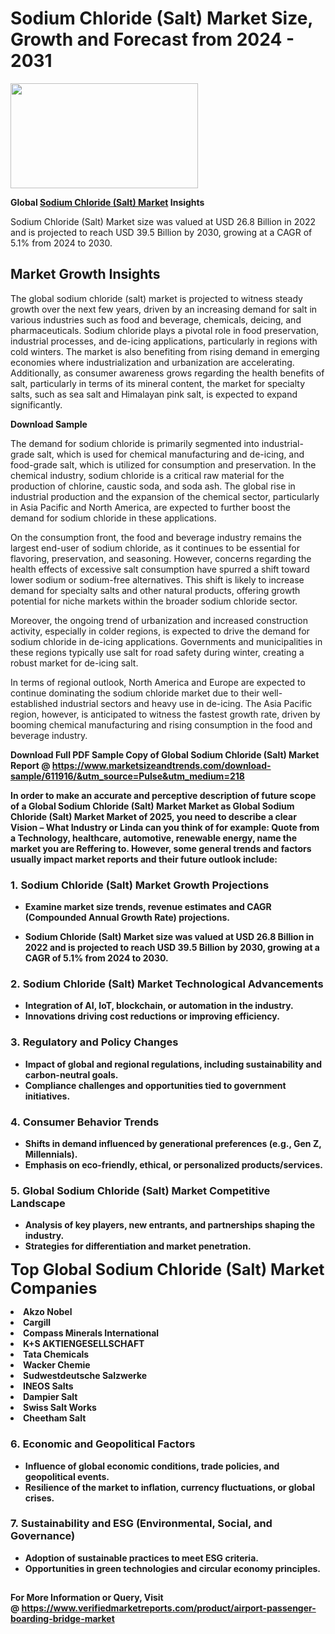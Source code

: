 <H1>Sodium Chloride (Salt) Market Size, Growth and Forecast from 2024 - 2031</H1><img class="aligncenter size-medium wp-image-584254" src="https://thirdeyenews.in/wp-content/uploads/2024/09/Global-Market-Research-300x168.jpeg" alt="" width="300" height="168" /><p><strong>Global&nbsp;<a href="https://www.marketsizeandtrends.com/download-sample/611916/&amp;utm_source=Pulse&amp;utm_medium=218">Sodium Chloride (Salt) Market</a> Insights</strong></p><p>Sodium Chloride (Salt) Market size was valued at USD 26.8 Billion in 2022 and is projected to reach USD 39.5 Billion by 2030, growing at a CAGR of 5.1% from 2024 to 2030.</p><p><h2>Market Growth Insights</h2> <p>The global sodium chloride (salt) market is projected to witness steady growth over the next few years, driven by an increasing demand for salt in various industries such as food and beverage, chemicals, deicing, and pharmaceuticals. Sodium chloride plays a pivotal role in food preservation, industrial processes, and de-icing applications, particularly in regions with cold winters. The market is also benefiting from rising demand in emerging economies where industrialization and urbanization are accelerating. Additionally, as consumer awareness grows regarding the health benefits of salt, particularly in terms of its mineral content, the market for specialty salts, such as sea salt and Himalayan pink salt, is expected to expand significantly.</p> <p><strong>Download Sample</strong></p> <p>The demand for sodium chloride is primarily segmented into industrial-grade salt, which is used for chemical manufacturing and de-icing, and food-grade salt, which is utilized for consumption and preservation. In the chemical industry, sodium chloride is a critical raw material for the production of chlorine, caustic soda, and soda ash. The global rise in industrial production and the expansion of the chemical sector, particularly in Asia Pacific and North America, are expected to further boost the demand for sodium chloride in these applications.</p> <p>On the consumption front, the food and beverage industry remains the largest end-user of sodium chloride, as it continues to be essential for flavoring, preservation, and seasoning. However, concerns regarding the health effects of excessive salt consumption have spurred a shift toward lower sodium or sodium-free alternatives. This shift is likely to increase demand for specialty salts and other natural products, offering growth potential for niche markets within the broader sodium chloride sector.</p> <p>Moreover, the ongoing trend of urbanization and increased construction activity, especially in colder regions, is expected to drive the demand for sodium chloride in de-icing applications. Governments and municipalities in these regions typically use salt for road safety during winter, creating a robust market for de-icing salt.</p> <p>In terms of regional outlook, North America and Europe are expected to continue dominating the sodium chloride market due to their well-established industrial sectors and heavy use in de-icing. The Asia Pacific region, however, is anticipated to witness the fastest growth rate, driven by booming chemical manufacturing and rising consumption in the food and beverage industry.</p> <p><strong></p><p><span class=""><strong>Download Full PDF Sample Copy of Global Sodium Chloride (Salt) Market Report</strong> @ <a href="https://www.marketsizeandtrends.com/download-sample/611916/&amp;utm_source=Pulse&amp;utm_medium=218" target="_blank">https://www.marketsizeandtrends.com/download-sample/611916/&amp;utm_source=Pulse&amp;utm_medium=218</a></span></p><p>In order to make an accurate and perceptive description of future scope of a Global&nbsp;Sodium Chloride (Salt) Market Market as Global&nbsp;Sodium Chloride (Salt) Market Market of 2025, you need to describe a clear Vision &ndash; What Industry or Linda can you think of for example: Quote from a Technology, healthcare, automotive, renewable energy, name the market you are Reffering to. However, some general trends and factors usually impact market reports and their future outlook include:</p><h3>1.&nbsp;<strong>Sodium Chloride (Salt) Market Growth Projections</strong></h3><ul><li>Examine market size trends, revenue estimates and CAGR (Compounded Annual Growth Rate) projections.</li><li><p>Sodium Chloride (Salt) Market size was valued at USD 26.8 Billion in 2022 and is projected to reach USD 39.5 Billion by 2030, growing at a CAGR of 5.1% from 2024 to 2030.</p></li></ul><h3>2.&nbsp;<strong>Sodium Chloride (Salt) Market Technological Advancements</strong></h3><ul><li>Integration of AI, IoT, blockchain, or automation in the industry.</li><li>Innovations driving cost reductions or improving efficiency.</li></ul><h3>3.&nbsp;<strong>Regulatory and Policy Changes</strong></h3><ul><li>Impact of global and regional regulations, including sustainability and carbon-neutral goals.</li><li>Compliance challenges and opportunities tied to government initiatives.</li></ul><h3>4.&nbsp;<strong>Consumer Behavior Trends</strong></h3><ul><li>Shifts in demand influenced by generational preferences (e.g., Gen Z, Millennials).</li><li>Emphasis on eco-friendly, ethical, or personalized products/services.</li></ul><h3>5.&nbsp;<strong>Global Sodium Chloride (Salt) Market Competitive Landscape</strong></h3><ul><li>Analysis of key players, new entrants, and partnerships shaping the industry.</li><li>Strategies for differentiation and market penetration.</li></ul><p data-pm-slice="1 1 []"><span style="color: inherit; font-family: inherit; font-size: 25px;">Top Global Sodium Chloride (Salt) Market Companies</span></p><div class="" data-test-id=""><p><li>Akzo Nobel</li><li> Cargill</li><li> Compass Minerals International</li><li> K+S AKTIENGESELLSCHAFT</li><li> Tata Chemicals</li><li> Wacker Chemie</li><li> Sudwestdeutsche Salzwerke</li><li> INEOS Salts</li><li> Dampier Salt</li><li> Swiss Salt Works</li><li> Cheetham Salt</li></p></div><h3>6.&nbsp;<strong>Economic and Geopolitical Factors</strong></h3><ul><li>Influence of global economic conditions, trade policies, and geopolitical events.</li><li>Resilience of the market to inflation, currency fluctuations, or global crises.</li></ul><h3>7.&nbsp;<strong>Sustainability and ESG (Environmental, Social, and Governance)</strong></h3><ul><li>Adoption of sustainable practices to meet ESG criteria.</li><li>Opportunities in green technologies and circular economy principles.</li></ul><h2><strong style="font-size: 14px;">For More Information or Query, Visit @&nbsp;</strong><a style="background-color: #ffffff; font-size: 14px;" href="https://www.marketsizeandtrends.com/report/sodium-chloride-salt-market/" target="_blank">https://www.verifiedmarketreports.com/product/airport-passenger-boarding-bridge-market</a></h2>
